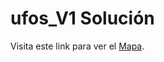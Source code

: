 # ufos_V1 Solución
Visita este link para ver el [Mapa](https://nbviewer.jupyter.org/github/Pacoanes/ufos_V1/blob/master/ufos.ipynb).


